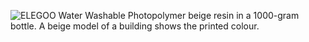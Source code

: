 ﻿![ELEGOO Water Washable Photopolymer beige resin in a 1000-gram bottle. A beige model of a building shows the printed colour.](https://m.media-amazon.com/images/I/611t0GKktXL._SL1500_.jpg)
